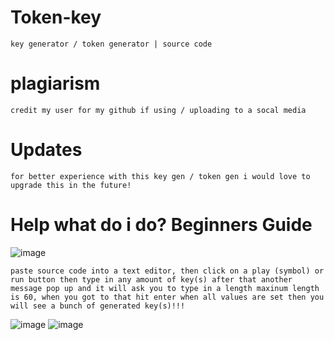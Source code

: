 # Token-key
```key generator / token generator | source code```


# plagiarism
```credit my user for my github if using / uploading to a socal media```

# Updates
```for better experience with this key gen / token gen i would love to upgrade this in the future!```

# Help what do i do? Beginners Guide
![image](https://github.com/user-attachments/assets/5ca0e775-dee3-4bc8-a1ab-91dfda3838c5)

```paste source code into a text editor, then click on a play (symbol) or run button then type in any amount of key(s) after that another message pop up and it will ask you to type in a length maxinum length is 60, when you got to that hit enter when all values are set then you will see a bunch of generated key(s)!!!```

![image](https://github.com/user-attachments/assets/75e371a8-043e-4c92-bb60-dc8cfed690f0)
![image](https://github.com/user-attachments/assets/40f7fc76-0f9c-468a-bed3-f4bb2df2c0d2)

